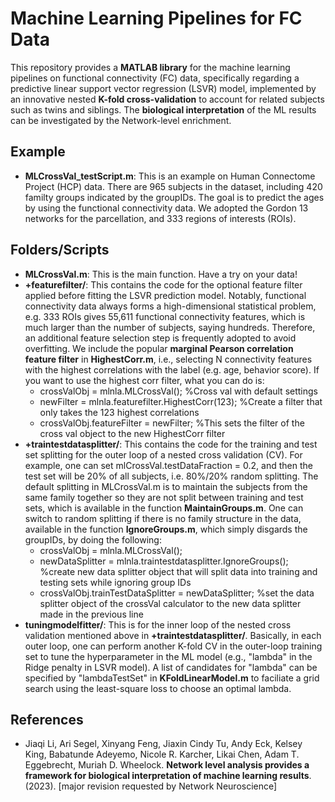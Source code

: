 # Machine Learning Pipelines for FC Data
This repository provides a **MATLAB library** for the machine learning pipelines on functional connectivity (FC) data, specifically regarding a predictive linear support vector regression (LSVR) model, implemented by an innovative nested **K-fold cross-validation** to account for related subjects such as twins and siblings. The **biological interpretation** of the ML results can be investigated by the Network-level enrichment. 
## Example
* **MLCrossVal_testScript.m**: This is an example on Human Connectome Project (HCP) data. There are 965 subjects in the dataset, including 420 familty groups indicated by the groupIDs. The goal is to predict the ages by using the functional connectivity data. We adopted the Gordon 13 networks for the parcellation, and 333 regions of interests (ROIs).
## Folders/Scripts
* **MLCrossVal.m**: This is the main function. Have a try on your data!
* **+featurefilter/**: This contains the code for the optional feature filter applied before fitting the LSVR prediction model. Notably, functional connectivity data always forms a high-dimensional statistical problem, e.g. 333 ROIs gives 55,611 functional connectivity features, which is much larger than the number of subjects, saying hundreds. Therefore, an additional feature selection step is frequently adopted to avoid overfitting. We include the popular **marginal Pearson correlation feature filter** in **HighestCorr.m**, i.e., selecting N connectivity features with the highest correlations with the label (e.g. age, behavior score). If you want to use the highest corr filter, what you can do is:
    * crossValObj = mlnla.MLCrossVal(); %Cross val with default settings
    * newFilter = mlnla.featurefilter.HighestCorr(123); %Create a filter that only takes the 123 highest correlations
    * crossValObj.featureFilter = newFilter; %This sets the filter of the cross val object to the new HighestCorr filter
* **+traintestdatasplitter/**: This contains the code for the training and test set splitting for the outer loop of a nested cross validation (CV). For example, one can set mlCrossVal.testDataFraction = 0.2, and then the test set will be 20% of all subjects, i.e. 80%/20% random splitting. The default splitting in MLCrossVal.m is to maintain the subjects from the same family together so they are not split between training and test sets, which is available in the function **MaintainGroups.m**. One can switch to random splitting if there is no family structure in the data, available in the function **IgnoreGroups.m**, which simply disgards the groupIDs, by doing the following:
  * crossValObj = mlnla.MLCrossVal();
  * newDataSplitter = mlnla.traintestdatasplitter.IgnoreGroups(); %create new data splitter object that will split data into training and testing sets while ignoring group IDs
  * crossValObj.trainTestDataSplitter = newDataSplitter; %set the data splitter object of the crossVal calculator to the new data splitter made in the previous line
* **tuningmodelfitter/**: This is for the inner loop of the nested cross validation mentioned above in **+traintestdatasplitter/**. Basically, in each outer loop, one can perform another K-fold CV in the outer-loop training set to tune the hyperparameter in the ML model (e.g., "lambda" in the Ridge penalty in LSVR model). A list of candidates for "lambda" can be specified by "lambdaTestSet" in **KFoldLinearModel.m** to faciliate a grid search using the least-square loss to choose an optimal lambda.
## References
* Jiaqi Li, Ari Segel, Xinyang Feng, Jiaxin Cindy Tu, Andy Eck, Kelsey King, Babatunde Adeyemo, Nicole R. Karcher, Likai Chen, Adam T. Eggebrecht, Muriah D. Wheelock. **Network level analysis provides a framework for biological interpretation of machine learning results**. (2023). [major revision requested by Network Neuroscience]
